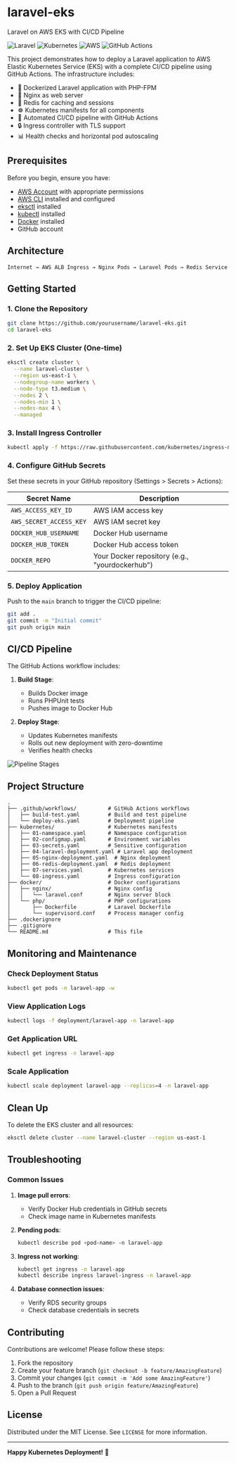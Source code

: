 # laravel-eks
Laravel on AWS EKS with CI/CD Pipeline

![Laravel](https://img.shields.io/badge/Laravel-FF2D20?style=for-the-badge&logo=laravel&logoColor=white)
![Kubernetes](https://img.shields.io/badge/kubernetes-326CE5?style=for-the-badge&logo=kubernetes&logoColor=white)
![AWS](https://img.shields.io/badge/AWS-%23FF9900.svg?style=for-the-badge&logo=amazon-aws&logoColor=white)
![GitHub Actions](https://img.shields.io/badge/github%20actions-%232671E5.svg?style=for-the-badge&logo=githubactions&logoColor=white)

This project demonstrates how to deploy a Laravel application to AWS Elastic Kubernetes Service (EKS) with a complete CI/CD pipeline using GitHub Actions. The infrastructure includes:

- 🐳 Dockerized Laravel application with PHP-FPM
- 🚀 Nginx as web server
- 🔄 Redis for caching and sessions
- ☸️ Kubernetes manifests for all components
- 🔄 Automated CI/CD pipeline with GitHub Actions
- 🔒 Ingress controller with TLS support
- 📊 Health checks and horizontal pod autoscaling

## Prerequisites

Before you begin, ensure you have:

- [AWS Account](https://aws.amazon.com/) with appropriate permissions
- [AWS CLI](https://aws.amazon.com/cli/) installed and configured
- [eksctl](https://eksctl.io/) installed
- [kubectl](https://kubernetes.io/docs/tasks/tools/) installed
- [Docker](https://www.docker.com/) installed
- GitHub account

## Architecture

```
Internet → AWS ALB Ingress → Nginx Pods → Laravel Pods → Redis Service
```

## Getting Started

### 1. Clone the Repository

```bash
git clone https://github.com/yourusername/laravel-eks.git
cd laravel-eks
```

### 2. Set Up EKS Cluster (One-time)

```bash
eksctl create cluster \
  --name laravel-cluster \
  --region us-east-1 \
  --nodegroup-name workers \
  --node-type t3.medium \
  --nodes 2 \
  --nodes-min 1 \
  --nodes-max 4 \
  --managed
```

### 3. Install Ingress Controller

```bash
kubectl apply -f https://raw.githubusercontent.com/kubernetes/ingress-nginx/controller-v1.8.1/deploy/static/provider/aws/deploy.yaml
```

### 4. Configure GitHub Secrets

Set these secrets in your GitHub repository (Settings > Secrets > Actions):

| Secret Name               | Description                          |
|---------------------------|--------------------------------------|
| `AWS_ACCESS_KEY_ID`       | AWS IAM access key                   |
| `AWS_SECRET_ACCESS_KEY`   | AWS IAM secret key                   |
| `DOCKER_HUB_USERNAME`     | Docker Hub username                  |
| `DOCKER_HUB_TOKEN`        | Docker Hub access token              |
| `DOCKER_REPO`            | Your Docker repository (e.g., "yourdockerhub") |

### 5. Deploy Application

Push to the `main` branch to trigger the CI/CD pipeline:

```bash
git add .
git commit -m "Initial commit"
git push origin main
```

## CI/CD Pipeline

The GitHub Actions workflow includes:

1. **Build Stage**:
   - Builds Docker image
   - Runs PHPUnit tests
   - Pushes image to Docker Hub

2. **Deploy Stage**:
   - Updates Kubernetes manifests
   - Rolls out new deployment with zero-downtime
   - Verifies health checks

![Pipeline Stages](https://i.imgur.com/8X9qZyG.png)

## Project Structure

```
.
├── .github/workflows/          # GitHub Actions workflows
│   ├── build-test.yaml         # Build and test pipeline
│   └── deploy-eks.yaml         # Deployment pipeline
├── kubernetes/                 # Kubernetes manifests
│   ├── 01-namespace.yaml       # Namespace configuration
│   ├── 02-configmap.yaml       # Environment variables
│   ├── 03-secrets.yaml         # Sensitive configuration
│   ├── 04-laravel-deployment.yaml # Laravel app deployment
│   ├── 05-nginx-deployment.yaml  # Nginx deployment
│   ├── 06-redis-deployment.yaml  # Redis deployment
│   ├── 07-services.yaml        # Kubernetes services
│   └── 08-ingress.yaml         # Ingress configuration
├── docker/                     # Docker configurations
│   ├── nginx/                  # Nginx config
│   │   └── laravel.conf        # Nginx server block
│   └── php/                    # PHP configurations
│       ├── Dockerfile          # Laravel Dockerfile
│       └── supervisord.conf    # Process manager config
├── .dockerignore
├── .gitignore
└── README.md                   # This file
```

## Monitoring and Maintenance

### Check Deployment Status

```bash
kubectl get pods -n laravel-app -w
```

### View Application Logs

```bash
kubectl logs -f deployment/laravel-app -n laravel-app
```

### Get Application URL

```bash
kubectl get ingress -n laravel-app
```

### Scale Application

```bash
kubectl scale deployment laravel-app --replicas=4 -n laravel-app
```

## Clean Up

To delete the EKS cluster and all resources:

```bash
eksctl delete cluster --name laravel-cluster --region us-east-1
```

## Troubleshooting

### Common Issues

1. **Image pull errors**:
   - Verify Docker Hub credentials in GitHub secrets
   - Check image name in Kubernetes manifests

2. **Pending pods**:
   ```bash
   kubectl describe pod <pod-name> -n laravel-app
   ```

3. **Ingress not working**:
   ```bash
   kubectl get ingress -n laravel-app
   kubectl describe ingress laravel-ingress -n laravel-app
   ```

4. **Database connection issues**:
   - Verify RDS security groups
   - Check database credentials in secrets

## Contributing

Contributions are welcome! Please follow these steps:

1. Fork the repository
2. Create your feature branch (`git checkout -b feature/AmazingFeature`)
3. Commit your changes (`git commit -m 'Add some AmazingFeature'`)
4. Push to the branch (`git push origin feature/AmazingFeature`)
5. Open a Pull Request

## License

Distributed under the MIT License. See `LICENSE` for more information.

---

**Happy Kubernetes Deployment!** 🚀

